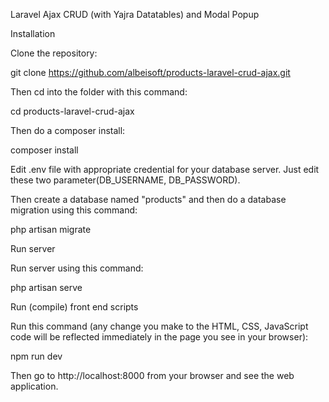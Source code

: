 Laravel Ajax CRUD (with Yajra Datatables) and Modal Popup

Installation

Clone the repository:

git clone https://github.com/albeisoft/products-laravel-crud-ajax.git

Then cd into the folder with this command:

cd products-laravel-crud-ajax

Then do a composer install:

composer install

Edit .env file with appropriate credential for your database server. Just edit these two parameter(DB_USERNAME, DB_PASSWORD).

Then create a database named "products" and then do a database migration using this command:

php artisan migrate

Run server

Run server using this command:

php artisan serve

Run (compile) front end scripts

Run this command (any change you make to the HTML, CSS, JavaScript code will be reflected immediately in the page you see in your browser):

npm run dev

Then go to http://localhost:8000 from your browser and see the web application.



